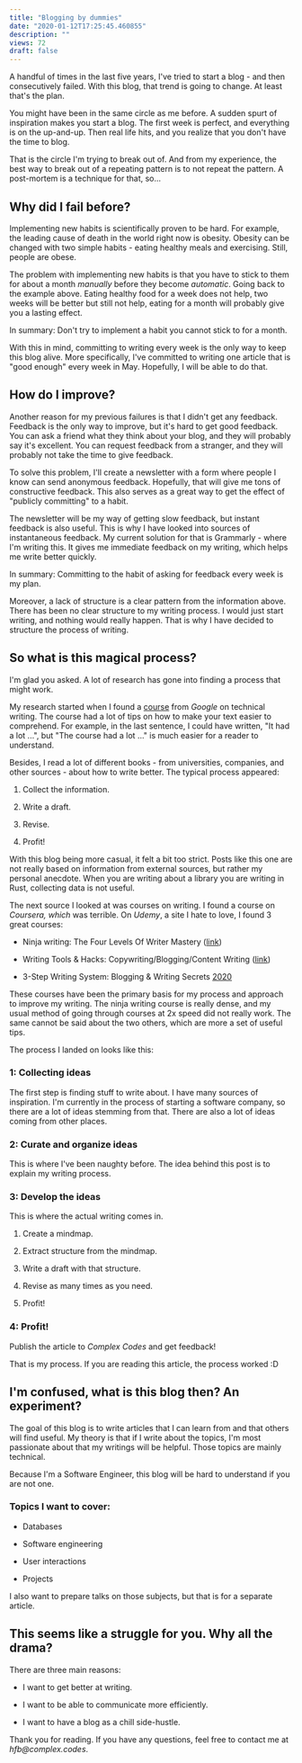 ```yaml
---
title: "Blogging by dummies"
date: "2020-01-12T17:25:45.460855"
description: ""
views: 72
draft: false
---
```

A handful of times in the last five years, I&#39;ve tried to start a blog - and then consecutively failed. With this blog, that trend is going to change. At least that&#39;s the plan.

You might have been in the same circle as me before. A sudden spurt of inspiration makes you start a blog. The first week is perfect, and everything is on the up-and-up. Then real life hits, and you realize that you don&#39;t have the time to blog.

That is the circle I&#39;m trying to break out of. And from my experience, the best way to break out of a repeating pattern is to not repeat the pattern. A post-mortem is a technique for that, so...

## Why did I fail before?

Implementing new habits is scientifically proven to be hard. For example, the leading cause of death in the world right now is obesity. Obesity can be changed with two simple habits - eating healthy meals and exercising. Still, people are obese.

The problem with implementing new habits is that you have to stick to them for about a month _manually_ before they become _automatic_. Going back to the example above. Eating healthy food for a week does not help, two weeks will be better but still not help, eating for a month will probably give you a lasting effect.

In summary: Don&#39;t try to implement a habit you cannot stick to for a month.

With this in mind, committing to writing every week is the only way to keep this blog alive. More specifically, I&#39;ve committed to writing one article that is &quot;good enough&quot; every week in May. Hopefully, I will be able to do that.

## How do I improve?

Another reason for my previous failures is that I didn&#39;t get any feedback. Feedback is the only way to improve, but it&#39;s hard to get good feedback. You can ask a friend what they think about your blog, and they will probably say it&#39;s excellent. You can request feedback from a stranger, and they will probably not take the time to give feedback.

To solve this problem, I&#39;ll create a newsletter with a form where people I know can send anonymous feedback. Hopefully, that will give me tons of constructive feedback. This also serves as a great way to get the effect of &quot;publicly committing&quot; to a habit.

The newsletter will be my way of getting slow feedback, but instant feedback is also useful. This is why I have looked into sources of instantaneous feedback. My current solution for that is Grammarly - where I&#39;m writing this. It gives me immediate feedback on my writing, which helps me write better quickly.

In summary: Committing to the habit of asking for feedback every week is my plan.

Moreover, a lack of structure is a clear pattern from the information above. There has been no clear structure to my writing process. I would just start writing, and nothing would really happen. That is why I have decided to structure the process of writing.

## So what is this magical process?

I&#39;m glad you asked. A lot of research has gone into finding a process that might work.

My research started when I found a [course](https://developers.google.com/tech-writing) from _Google_ on technical writing. The course had a lot of tips on how to make your text easier to comprehend. For example, in the last sentence, I could have written, &quot;It had a lot ...&quot;, but &quot;The course had a lot ...&quot; is much easier for a reader to understand.

Besides, I read a lot of different books - from universities, companies, and other sources - about how to write better. The typical process appeared:

1. Collect the information.

2. Write a draft.

3. Revise.

4. Profit!

With this blog being more casual, it felt a bit too strict. Posts like this one are not really based on information from external sources, but rather my personal anecdote. When you are writing about a library you are writing in Rust, collecting data is not useful.

The next source I looked at was courses on writing. I found a course on _Coursera, which_ was terrible. On _Udemy_, a site I hate to love, I found 3 great courses:

- Ninja writing: The Four Levels Of Writer Mastery ([link](https://www.udemy.com/course/ninja-writing-the-four-levels-of-writing-mastery/))

- Writing Tools &amp; Hacks: Copywriting/Blogging/Content Writing ([link](https://www.udemy.com/course/writing-tools-hacks/))

- 3-Step Writing System: Blogging &amp; Writing Secrets [2020](&lt;[link](https://www.udemy.com/course/3-step-writing-system/)&gt;)

These courses have been the primary basis for my process and approach to improve my writing. The ninja writing course is really dense, and my usual method of going through courses at 2x speed did not really work. The same cannot be said about the two others, which are more a set of useful tips.

The process I landed on looks like this:

### 1: Collecting ideas

The first step is finding stuff to write about. I have many sources of inspiration. I&#39;m currently in the process of starting a software company, so there are a lot of ideas stemming from that. There are also a lot of ideas coming from other places.

### 2: Curate and organize ideas

This is where I&#39;ve been naughty before. The idea behind this post is to explain my writing process.

### 3: Develop the ideas

This is where the actual writing comes in.

1. Create a mindmap.

2. Extract structure from the mindmap.

3. Write a draft with that structure.

4. Revise as many times as you need.

5. Profit!

### 4: Profit!

Publish the article to _Complex Codes_ and get feedback!

That is my process. If you are reading this article, the process worked :D

## I&#39;m confused, what is this blog then? An experiment?

The goal of this blog is to write articles that I can learn from and that others will find useful. My theory is that if I write about the topics, I&#39;m most passionate about that my writings will be helpful. Those topics are mainly technical.

Because I&#39;m a Software Engineer, this blog will be hard to understand if you are not one.

### Topics I want to cover:

- Databases

- Software engineering

- User interactions

- Projects

I also want to prepare talks on those subjects, but that is for a separate article.

## This seems like a struggle for you. Why all the drama?

There are three main reasons:

- I want to get better at writing.

- I want to be able to communicate more efficiently.

- I want to have a blog as a chill side-hustle.

Thank you for reading. If you have any questions, feel free to contact me at _hfb@complex.codes_.
